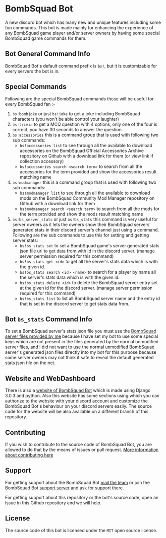 # BombSquad Bot
A new discord bot which has many new and unique features including some fun commands.
 This bot is made mainly for enhancing the experience of any BombSquad game player and/or  server owners by having some special BombSquad game commands for them.

## Bot General Command Info
BombSquad Bot's default command prefix is `bs!`, but it is customizable for every servers the bot is in.

## Special Commands
Following are the special BombSquad commands those will be useful for every BombSquad fan :-
  1. `bs!bombjoke` or just `bs!joke` to get a joke including BombSquad characters (you won't be able control your laughter)
  2. `bs!trivia` to get a MCQ question with 4 options, only one of the four is correct, you have 30 seconds to answer the question.
  3. `bs!accessories` this is a command group that is used with following two sub commands:
      - `bs!accessories list` to see through all the available to download accessories on the
      BombSquad Official Accessories Archive repository on Github with a download link for them (or view link if collection accessory)
      - `bs!accessories search <search term>` to search from all the accessories for the term provided and show the accessories result matching name
  4. `bs!modmanager` this is a command group that is used with following two sub commands:
      - `bs!modmanager list` to see through all the available to download mods on the
      BombSquad Community Mod Manager repository on Github with a download link for them
      - `bs!modmanager search <search term>` to search from all the mods for the term provided and show the mods result matching name
  5. `bs!bs_server_stats` or just `bs!bs_stats` this command is very useful for server owners as
  it lets the owners show their BombSquad servers' generated stats in their discord server's
  channel just using a command. Following are the sub commands to use this for setting and
  getting server stats:
      - `bs!bs_stats set` to set a BombSquad game's server generated stats json file url to get data from with id in the discord server.
      (manage server permission required for this command)
      - `bs!bs_stats get <id>` to get all the server's stats data which is with the given id.
      - `bs!bs_stats search <id> <name>` to search for a player by name all the server's stats data which is with the given id.
      - `bs!bs_stats delete <id>` to delete the BombSquad server entry set at the given id for the discord server.
      (manage server permission required for this command)
      - `bs!bs_stats list` to list all BombSquad server name and the entry id that is set in the discord server to get stats data from.

## Bot `bs_stats` Command Info
To set a BombSquad server's stats json file you must use the [BombSquad server files provided by me](https://github.com/I-Am-The-Great/BombSquad-Server)
 because I have set my bot to use some special keys which are not present in the files generated by the normal unmodified server files,
 and I did not want to use the normal unmodified BombSquad server's generated json files directly into my bot for this purpose because
 some server owners may not think it safe to reveal the default generated stats json file on the net.

## Website and WebDashboard
There is also a [website of BombSquad Bot](https://www.bombsquadbot.tk) which is made using Django 3.0.3 and python.
 Also this website has some sections using which you can authorize to the website with your discord account and customize the BombSquad Bot's
 behaviour on your discord servers easily. The source code for the website will be also available on a different branch of this repository.

## Contributing
If you wish to contribute to the source code of BombSquad Bot, you are allowed to do that by the means of issues or pull request.
 [More information about contributing here](https://github.com/I-Am-The-Great/BombSquad-Bot/blob/master/.github/CONTRIBUTING.md)

## Support
For getting support about the BombSquad Bot [mail the team](mailto:support@bombsquadbot.tk) or join the BombSquad Bot
 [support server](https://discord.gg/BCZvf3W) and ask for support there.

For getting support about this repository or the bot's source code, open an issue in this Github repository and we will help. 

## License
The source code of this bot is licensed under the `MIT` open source license.
